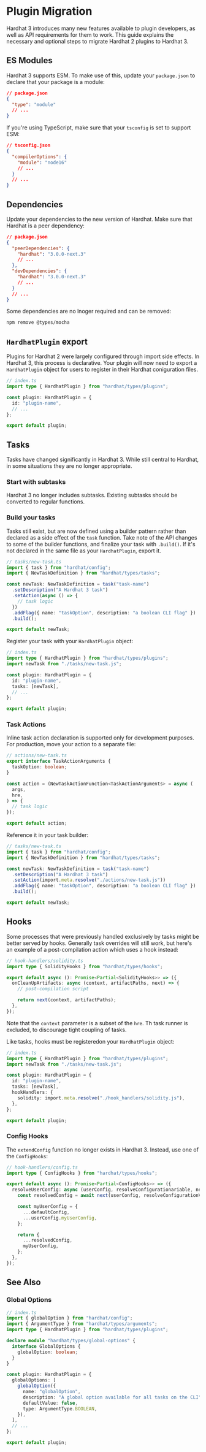 # Plugin Migration

Hardhat 3 introduces many new features available to plugin developers, as well as API requirements for them to work. This guide explains the necessary and optional steps to migrate Hardhat 2 plugins to Hardhat 3.

## ES Modules

Hardhat 3 supports ESM. To make use of this, update your `package.json` to declare that your package is a module:

```json
// package.json
{
  "type": "module"
  // ...
}
```

If you're using TypeScript, make sure that your `tsconfig` is set to support ESM:

```json
// tsconfig.json
{
  "compilerOptions": {
    "module": "node16"
    // ...
  }
  // ...
}
```

## Dependencies

Update your dependencies to the new version of Hardhat. Make sure that Hardhat is a peer dependency:

```json
// package.json
{
  "peerDependencies": {
    "hardhat": "3.0.0-next.3"
    // ...
  },
  "devDependencies": {
    "hardhat": "3.0.0-next.3"
    // ...
  }
  // ...
}
```

Some dependencies are no lnoger required and can be removed:

```bash
npm remove @types/mocha
```

## `HardhatPlugin` export

Plugins for Hardhat 2 were largely configured through import side effects. In Hardhat 3, this process is declarative. Your plugin will now need to export a `HardhatPlugin` object for users to register in their Hardhat coniguration files.

```typescript
// index.ts
import type { HardhatPlugin } from "hardhat/types/plugins";

const plugin: HardhatPlugin = {
  id: "plugin-name",
  // ...
};

export default plugin;
```

## Tasks

Tasks have changed significantly in Hardhat 3. While still central to Hardhat, in some situations they are no longer appropriate.

### Start with subtasks

Hardhat 3 no longer includes subtasks. Existing subtasks should be converted to regular functions.

### Build your tasks

Tasks still exist, but are now defined using a builder pattern rather than declared as a side effect of the `task` function. Take note of the API changes to some of the builder functions, and finalize your task with `.build()`. If it's not declared in the same file as your `HardhatPlugin`, export it.

```typescript
// tasks/new-task.ts
import { task } from "hardhat/config";
import { NewTaskDefinition } from "hardhat/types/tasks";

const newTask: NewTaskDefinition = task("task-name")
  .setDescription("A Hardhat 3 task")
  .setAction(async () => {
    // task logic
  })
  .addFlag({ name: "taskOption", description: "a boolean CLI flag" })
  .build();

export default newTask;
```

Register your task with your `HardhatPlugin` object:

```typescript
// index.ts
import type { HardhatPlugin } from "hardhat/types/plugins";
import newTask from "./tasks/new-task.js";

const plugin: HardhatPlugin = {
  id: "plugin-name",
  tasks: [newTask],
  // ...
};

export default plugin;
```

### Task Actions

Inline task action declaration is supported only for development purposes. For production, move your action to a separate file:

```typescript
// actions/new-task.ts
export interface TaskActionArguments {
  taskOption: boolean;
}

const action = (NewTaskActionFunction<TaskActionArguments> = async (
  args,
  hre,
) => {
  // task logic
});

export default action;
```

Reference it in your task builder:

```typescript
// tasks/new-task.ts
import { task } from "hardhat/config";
import { NewTaskDefinition } from "hardhat/types/tasks";

const newTask: NewTaskDefinition = task("task-name")
  .setDescription("A Hardhat 3 task")
  .setAction(import.meta.resolve("./actions/new-task.js"))
  .addFlag({ name: "taskOption", description: "a boolean CLI flag" })
  .build();

export default newTask;
```

## Hooks

Some processes that were previously handled exclusively by tasks might be better served by hooks. Generally task overrides will still work, but here's an example of a post-compilation action which uses a hook instead:

```typescript
// hook-handlers/solidity.ts
import type { SolidityHooks } from "hardhat/types/hooks";

export default async (): Promise<Partial<SolidityHooks>> => ({
  onCleanUpArtifacts: async (context, artifactPaths, next) => {
    // post-compilation script

    return next(context, artifactPaths);
  },
});
```

Note that the `context` parameter is a subset of the `hre`. Th task runner is excluded, to discourage tight coupling of tasks.

Like tasks, hooks must be registeredon your `HardhatPlugin` object:

```typescript
// index.ts
import type { HardhatPlugin } from "hardhat/types/plugins";
import newTask from "./tasks/new-task.js";

const plugin: HardhatPlugin = {
  id: "plugin-name",
  tasks: [newTask],
  hookHandlers: {
    solidity: import.meta.resolve("./hook_handlers/solidity.js"),
  },
};

export default plugin;
```

### Config Hooks

The `extendConfig` function no longer exists in Hardhat 3. Instead, use one of the `ConfigHooks`:

```typescript
// hook-handlers/config.ts
import type { ConfigHooks } from "hardhat/types/hooks";

export default async (): Promise<Partial<ConfigHooks>> => ({
  resolveUserConfig: async (userConfig, resolveConfigurationariable, next) => {
    const resolvedConfig = await next(userConfig, resolveConfigurationVariable);

    const myUserConfig = {
      ...defaultConfig,
      ...userConfig.myUserConfig,
    };

    return {
      ...resolvedConfig,
      myUserConfig,
    };
  },
});
```

## See Also

### Global Options

```typescript
// index.ts
import { globalOption } from "hardhat/config";
import { ArgumentType } from "hardhat/types/arguments";
import type { HardhatPlugin } from "hardhat/types/plugins";

declare module "hardhat/types/global-options" {
  interface GlobalOptions {
    globalOption: boolean;
  }
}

const plugin: HardhatPlugin = {
  globalOptions: [
    globalOption({
      name: "globalOption",
      description: "A global option available for all tasks on the CLI",
      defaultValue: false,
      type: ArgumentType.BOOLEAN,
    }),
  ],
  // ...
};

export default plugin;
```
